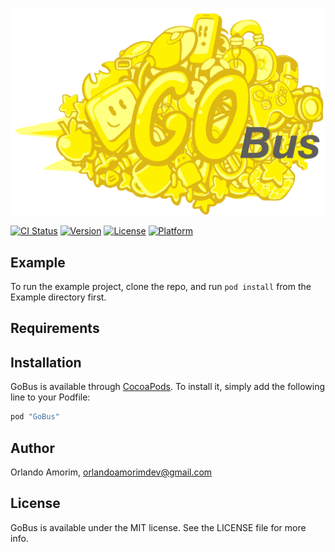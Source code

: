 ![GoBus: Elegant way to get data from Inthegra API in Swift.](GoBus.png)

[![CI Status](http://img.shields.io/travis/OrlandoAmorim/GoBus.svg?style=flat)](https://travis-ci.org/OrlandoAmorim/GoBus)
[![Version](https://img.shields.io/cocoapods/v/GoBus.svg?style=flat)](http://cocoapods.org/pods/GoBus)
[![License](https://img.shields.io/cocoapods/l/GoBus.svg?style=flat)](http://cocoapods.org/pods/GoBus)
[![Platform](https://img.shields.io/cocoapods/p/GoBus.svg?style=flat)](http://cocoapods.org/pods/GoBus)

## Example

To run the example project, clone the repo, and run `pod install` from the Example directory first.

## Requirements

## Installation

GoBus is available through [CocoaPods](http://cocoapods.org). To install
it, simply add the following line to your Podfile:

```ruby
pod "GoBus"
```

## Author

Orlando Amorim, orlandoamorimdev@gmail.com

## License

GoBus is available under the MIT license. See the LICENSE file for more info.
